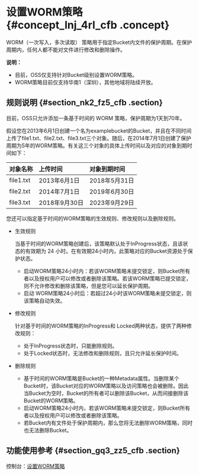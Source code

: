 # 设置WORM策略 {#concept_lnj_4rl_cfb .concept}

WORM（一次写入，多次读取） 策略用于指定Bucket内文件的保护周期。在保护周期内，任何人都不能对文件进行修改和删除操作。

**说明：** 

-   目前，OSS仅支持针对Bucket级别设置WORM策略。
-   WORM策略目前仅支持华南1（深圳），其他地域将陆续开放。

## 规则说明 {#section_nk2_fz5_cfb .section}

目前，OSS只允许添加一条基于时间的 WORM 策略，保护周期为1天到70年。

假设您在2013年6月1日创建一个名为examplebucket的Bucket，并且在不同时间上传了file1.txt、file2.txt、file3.txt三个对象。随后，在2014年7月1日创建了保护周期为5年的WORM策略。有关这三个对象的具体上传时间以及对应的对象到期时间如下：

|对象名称|上传时间|对象到期时间|
|:---|:---|:-----|
|file1.txt|2013年6月1日|2018年5月31日|
|file2.txt|2014年7月1日|2019年6月30日|
|file3.txt|2018年9月30日|2023年9月29日|

您还可以指定基于时间的WORM策略的生效规则、修改规则以及删除规则。

-   生效规则

    当基于时间的WORM策略创建后，该策略默认处于InProgress状态，且该状态的有效期为 24 小时。在有效期24小时内，此策略对应的Bucket资源处于保护状态。

    -   启动WORM策略24小时内：若该WORM策略未提交锁定，则Bucket所有者以及授权用户可以修改或者删除该策略。若该WORM策略已提交锁定，则不允许修改和删除该策略，但是您可以延长保护周期。
    -   启动 WORM策略24小时后：若超过24小时该WORM策略未提交锁定，则该策略自动失效。
-   修改规则

    针对基于时间的WORM策略的InProgress和 Locked两种状态，提供了两种修改规则：

    -   处于InProgress状态时，只能删除规则。
    -   处于Locked状态时，无法修改和删除规则，且只允许延长保护时间。
-   删除规则
    -   基于时间的WORM策略是Bucket的一种Metadata属性。当删除某个Bucket时，该Bucket对应的WORM策略以及访问策略也会被删除。因此当Bucket为空时，Bucket的所有者可以删除该Bucket，从而间接删除该Bucket的WORM策略。
    -   启动WORM策略24小时内，若该WORM策略未提交锁定，则Bucket所有者以及授权用户可以修改或者删除该策略。
    -   若Bucket内有文件处于保护周期内，那么您将无法删除WORM策略，同时也无法删除Bucket。

## 功能使用参考 {#section_gq3_zz5_cfb .section}

控制台：[设置WORM策略](../../../../../cn.zh-CN/控制台用户指南/管理存储空间/设置WORM策略.md#)

